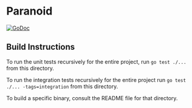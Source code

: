 Paranoid
========
[![GoDoc](https://godoc.org/github.com/pp2p/paranoid?status.svg)](https://godoc.org/github.com/pp2p/paranoid)

## Build Instructions ##

To run the unit tests recursively for the entire project, run `go test ./...` from this directory.

To run the integration tests recursively for the entire project run `go test ./... -tags=integration` from this directory.

To build a specific binary, consult the README file for that directory.
